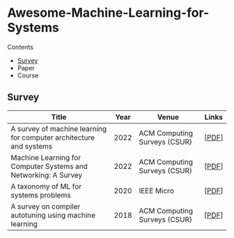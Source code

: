 # Awesome-Machine-Learning-for-Systems
Contents
- [Survey](#Survey)
- Paper
- Course

## Survey
|Title|Year|Venue|Links|
|--|--|--|--|
|A survey of machine learning for computer architecture and systems|2022|ACM Computing Surveys (CSUR)|[[PDF]()]|
|Machine Learning for Computer Systems and Networking: A Survey|2022|ACM Computing Surveys (CSUR)|[[PDF]()]|
|A taxonomy of ML for systems problems|2020|IEEE Micro|[[PDF]()]|
|A survey on compiler autotuning using machine learning|2018|ACM Computing Surveys (CSUR)|[[PDF]()]|